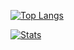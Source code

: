 [![Top Langs](https://github-readme-stats.vercel.app/api/top-langs/?username=tig&layout=compact&theme=merko)](https://github.com/anuraghazra/github-readme-stats)

[![Stats](https://github-readme-stats.vercel.app/api?username=tig&count_private=true&show_icons=true&theme=merko)](https://github.com/anuraghazra/github-readme-stats)

